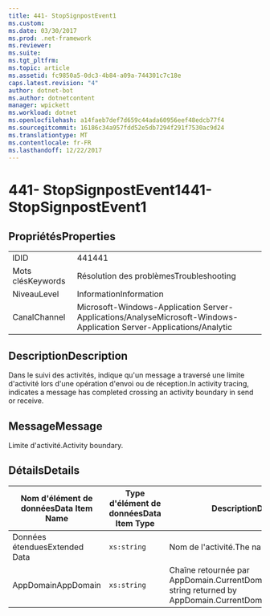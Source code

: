 ```yaml
---
title: 441- StopSignpostEvent1
ms.custom: 
ms.date: 03/30/2017
ms.prod: .net-framework
ms.reviewer: 
ms.suite: 
ms.tgt_pltfrm: 
ms.topic: article
ms.assetid: fc9850a5-0dc3-4b84-a09a-744301c7c18e
caps.latest.revision: "4"
author: dotnet-bot
ms.author: dotnetcontent
manager: wpickett
ms.workload: dotnet
ms.openlocfilehash: a14faeb7def7d659c44ada60956eef48edcb77f4
ms.sourcegitcommit: 16186c34a957fdd52e5db7294f291f7530ac9d24
ms.translationtype: MT
ms.contentlocale: fr-FR
ms.lasthandoff: 12/22/2017
---
```

# <a name="441--stopsignpostevent1"></a><span data-ttu-id="a08a3-102">441- StopSignpostEvent1</span><span class="sxs-lookup"><span data-stu-id="a08a3-102">441- StopSignpostEvent1</span></span>
## <a name="properties"></a><span data-ttu-id="a08a3-103">Propriétés</span><span class="sxs-lookup"><span data-stu-id="a08a3-103">Properties</span></span>  
  
|||  
|-|-|  
|<span data-ttu-id="a08a3-104">ID</span><span class="sxs-lookup"><span data-stu-id="a08a3-104">ID</span></span>|<span data-ttu-id="a08a3-105">441</span><span class="sxs-lookup"><span data-stu-id="a08a3-105">441</span></span>|  
|<span data-ttu-id="a08a3-106">Mots clés</span><span class="sxs-lookup"><span data-stu-id="a08a3-106">Keywords</span></span>|<span data-ttu-id="a08a3-107">Résolution des problèmes</span><span class="sxs-lookup"><span data-stu-id="a08a3-107">Troubleshooting</span></span>|  
|<span data-ttu-id="a08a3-108">Niveau</span><span class="sxs-lookup"><span data-stu-id="a08a3-108">Level</span></span>|<span data-ttu-id="a08a3-109">Information</span><span class="sxs-lookup"><span data-stu-id="a08a3-109">Information</span></span>|  
|<span data-ttu-id="a08a3-110">Canal</span><span class="sxs-lookup"><span data-stu-id="a08a3-110">Channel</span></span>|<span data-ttu-id="a08a3-111">Microsoft-Windows-Application Server-Applications/Analyse</span><span class="sxs-lookup"><span data-stu-id="a08a3-111">Microsoft-Windows-Application Server-Applications/Analytic</span></span>|  
  
## <a name="description"></a><span data-ttu-id="a08a3-112">Description</span><span class="sxs-lookup"><span data-stu-id="a08a3-112">Description</span></span>  
 <span data-ttu-id="a08a3-113">Dans le suivi des activités, indique qu'un message a traversé une limite d'activité lors d'une opération d'envoi ou de réception.</span><span class="sxs-lookup"><span data-stu-id="a08a3-113">In activity tracing, indicates a message has completed crossing an activity boundary in send or receive.</span></span>  
  
## <a name="message"></a><span data-ttu-id="a08a3-114">Message</span><span class="sxs-lookup"><span data-stu-id="a08a3-114">Message</span></span>  
 <span data-ttu-id="a08a3-115">Limite d'activité.</span><span class="sxs-lookup"><span data-stu-id="a08a3-115">Activity boundary.</span></span>  
  
## <a name="details"></a><span data-ttu-id="a08a3-116">Détails</span><span class="sxs-lookup"><span data-stu-id="a08a3-116">Details</span></span>  
  
|<span data-ttu-id="a08a3-117">Nom d'élément de données</span><span class="sxs-lookup"><span data-stu-id="a08a3-117">Data Item Name</span></span>|<span data-ttu-id="a08a3-118">Type d'élément de données</span><span class="sxs-lookup"><span data-stu-id="a08a3-118">Data Item Type</span></span>|<span data-ttu-id="a08a3-119">Description</span><span class="sxs-lookup"><span data-stu-id="a08a3-119">Description</span></span>|  
|--------------------|--------------------|-----------------|  
|<span data-ttu-id="a08a3-120">Données étendues</span><span class="sxs-lookup"><span data-stu-id="a08a3-120">Extended Data</span></span>|`xs:string`|<span data-ttu-id="a08a3-121">Nom de l'activité.</span><span class="sxs-lookup"><span data-stu-id="a08a3-121">The name of the activity.</span></span>|  
|<span data-ttu-id="a08a3-122">AppDomain</span><span class="sxs-lookup"><span data-stu-id="a08a3-122">AppDomain</span></span>|`xs:string`|<span data-ttu-id="a08a3-123">Chaîne retournée par AppDomain.CurrentDomain.FriendlyName.</span><span class="sxs-lookup"><span data-stu-id="a08a3-123">The string returned by AppDomain.CurrentDomain.FriendlyName.</span></span>|
